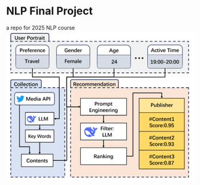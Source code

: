 # NLP Final Project
 a repo for 2025 NLP course
![image](https://github.com/towyz/NLP-Final-Project/blob/main/static/main.png)
